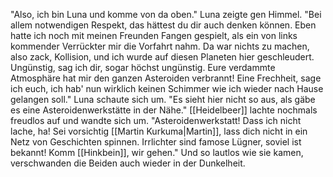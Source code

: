 "Also, ich bin Luna und komme von da oben." Luna zeigte gen Himmel. "Bei allem notwendigen Respekt, das hättest du dir auch denken können. Eben hatte ich noch mit meinen Freunden Fangen gespielt, als ein von links kommender Verrückter mir die Vorfahrt nahm. Da war nichts zu machen, also zack, Kollision, und ich wurde auf diesen Planeten hier geschleudert. Ungünstig, sag ich dir, sogar höchst ungünstig. Eure verdammte Atmosphäre hat mir den ganzen Asteroiden verbrannt! Eine Frechheit, sage ich euch, ich hab' nun wirklich keinen Schimmer wie ich wieder nach Hause gelangen soll."
Luna schaute sich um. "Es sieht hier nicht so aus, als gäbe es eine Asteroidenwerkstätte in der Nähe."
[[Heidelbeer]] lachte nochmals freudlos auf und wandte sich um. "Asteroidenwerkstatt! Dass ich nicht lache, ha! Sei vorsichtig [[Martin Kurkuma|Martin]], lass dich nicht in ein Netz von Geschichten spinnen. Irrlichter sind famose Lügner, soviel ist bekannt! Komm [[Hinkbein]], wir gehen."
Und so lautlos wie sie kamen, verschwanden die Beiden auch wieder in der Dunkelheit.
